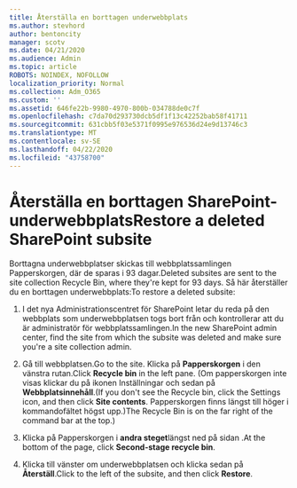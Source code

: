 ```yaml
---
title: Återställa en borttagen underwebbplats
ms.author: stevhord
author: bentoncity
manager: scotv
ms.date: 04/21/2020
ms.audience: Admin
ms.topic: article
ROBOTS: NOINDEX, NOFOLLOW
localization_priority: Normal
ms.collection: Adm_O365
ms.custom: ''
ms.assetid: 646fe22b-9980-4970-800b-034788de0c7f
ms.openlocfilehash: c7da70d293730dcb5df1f13c42252bab58f41711
ms.sourcegitcommit: 631cbb5f03e5371f0995e976536d24e9d13746c3
ms.translationtype: MT
ms.contentlocale: sv-SE
ms.lasthandoff: 04/22/2020
ms.locfileid: "43758700"
---
```

# <a name="restore-a-deleted-sharepoint-subsite"></a><span data-ttu-id="5b866-102">Återställa en borttagen SharePoint-underwebbplats</span><span class="sxs-lookup"><span data-stu-id="5b866-102">Restore a deleted SharePoint subsite</span></span>

<span data-ttu-id="5b866-103">Borttagna underwebbplatser skickas till webbplatssamlingen Papperskorgen, där de sparas i 93 dagar.</span><span class="sxs-lookup"><span data-stu-id="5b866-103">Deleted subsites are sent to the site collection Recycle Bin, where they're kept for 93 days.</span></span> <span data-ttu-id="5b866-104">Så här återställer du en borttagen underwebbplats:</span><span class="sxs-lookup"><span data-stu-id="5b866-104">To restore a deleted subsite:</span></span>
  
1. <span data-ttu-id="5b866-105">I det nya Administrationscentret för SharePoint letar du reda på den webbplats som underwebbplatsen togs bort från och kontrollerar att du är administratör för webbplatssamlingen.</span><span class="sxs-lookup"><span data-stu-id="5b866-105">In the new SharePoint admin center, find the site from which the subsite was deleted and make sure you're a site collection admin.</span></span> 
    
2. <span data-ttu-id="5b866-106">Gå till webbplatsen.</span><span class="sxs-lookup"><span data-stu-id="5b866-106">Go to the site.</span></span> <span data-ttu-id="5b866-107">Klicka på **Papperskorgen** i den vänstra rutan.</span><span class="sxs-lookup"><span data-stu-id="5b866-107">Click **Recycle bin** in the left pane.</span></span> <span data-ttu-id="5b866-108">(Om papperskorgen inte visas klickar du på ikonen Inställningar och sedan på **Webbplatsinnehåll**.</span><span class="sxs-lookup"><span data-stu-id="5b866-108">(If you don't see the Recycle bin, click the Settings icon, and then click **Site contents**.</span></span> <span data-ttu-id="5b866-109">Papperskorgen finns längst till höger i kommandofältet högst upp.)</span><span class="sxs-lookup"><span data-stu-id="5b866-109">The Recycle Bin is on the far right of the command bar at the top.)</span></span>
    
3. <span data-ttu-id="5b866-110">Klicka på Papperskorgen i **andra steget**längst ned på sidan .</span><span class="sxs-lookup"><span data-stu-id="5b866-110">At the bottom of the page, click **Second-stage recycle bin**.</span></span>
    
4. <span data-ttu-id="5b866-111">Klicka till vänster om underwebbplatsen och klicka sedan på **Återställ**.</span><span class="sxs-lookup"><span data-stu-id="5b866-111">Click to the left of the subsite, and then click **Restore**.</span></span>
    

